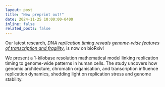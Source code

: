 ```yaml
---
layout: post
title: "New preprint out!"
date: 2024-11-25 10:00:00-0400
inline: false
related_posts: false
---
```


Our latest research, _[DNA replication timing reveals genome-wide features of transcription and fragility](https://www.biorxiv.org/content/10.1101/2024.11.25.625090v1)_, is now on bioRxiv!

We present a 1-kilobase resolution mathematical model linking replication timing to genome-wide patterns in human cells. The study uncovers how genomic architecture, chromatin organisation, and transcription influence replication dynamics, shedding light on replication stress and genome stability.